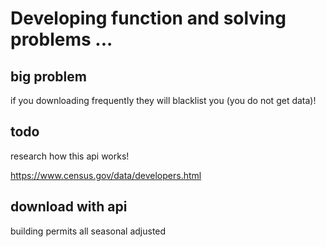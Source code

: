 # Developing function and solving problems ...

## big problem

if you downloading frequently they will blacklist you (you do not get data)!

## todo

research how this api works!

<a href="https://www.census.gov/data/developers.html">https://www.census.gov/data/developers.html</a><br>

## download with api

building permits all seasonal adjusted
<a href=""></a><br>
<a href=""></a><br>
<a href=""></a><br>
<a href=""></a><br>
<a href=""></a><br>

